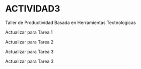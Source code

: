 # ACTIVIDAD3  
 Taller de Productividad Basada en Herramientas Tectnologicas

Actualizar para Tarea 1

Actualizar para Tarea 2

Actualizar para Tarea 3

Actualizar para Tarea 3
